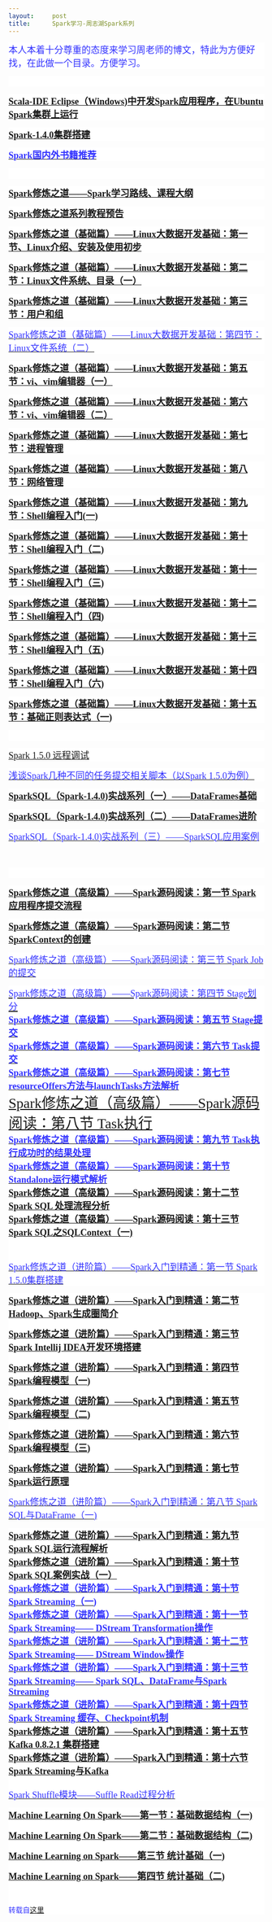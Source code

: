 ```yaml
---
layout:     post
title:      Spark学习-周志湖Spark系列
---
```

<div id="article_content" class="article_content clearfix csdn-tracking-statistics" data-pid="blog" data-mod="popu_307" data-dsm="post">
								            <link rel="stylesheet" href="https://csdnimg.cn/release/phoenix/template/css/ck_htmledit_views-f76675cdea.css">
						<div class="htmledit_views" id="content_views">
                <p style="background-color:rgb(255,255,255);"><span style="margin:0px;padding:0px;color:rgb(51,51,255);"><span style="margin:0px;padding:0px;font-size:18px;">本人本着十分尊重的态度来学习周老师的博文，特此为方便好找，在此做一个目录。方便学习。</span></span></p><p style="background-color:rgb(255,255,255);"><span style="margin:0px;padding:0px;background-color:rgb(51,51,255);"><span style="margin:0px;padding:0px;color:rgb(51,51,255);"><span style="margin:0px;padding:0px;font-size:18px;"><br></span></span></span></p><p style="background-color:rgb(255,255,255);"><span style="margin:0px;padding:0px;color:rgb(51,51,255);"><span style="margin:0px;padding:0px;font-size:18px;"><span style="margin:0px;padding:0px;font-family:'microsoft yahei';"><span style="font-weight:700;"><a href="http://blog.csdn.net/lovehuangjiaju/article/details/46843767" rel="nofollow" style="margin:0px;padding:0px;">Scala-IDE Eclipse（Windows)中开发Spark应用程序，在Ubuntu Spark集群上运行</a></span></span><br></span></span></p><p style="background-color:rgb(255,255,255);"><span style="margin:0px;padding:0px;color:rgb(51,51,255);"><span style="margin:0px;padding:0px;font-size:18px;"><a href="http://blog.csdn.net/lovehuangjiaju/article/details/46883973" rel="nofollow" style="margin:0px;padding:0px;font-weight:bold;font-family:'microsoft yahei';">Spark-1.4.0集群搭建</a><br></span></span></p><p style="background-color:rgb(255,255,255);"><span style="margin:0px;padding:0px;font-size:18px;"><span style="margin:0px;padding:0px;color:rgb(51,51,255);"></span></span></p><div style="margin:0px;padding:0px;color:rgb(69,69,69);background-color:rgb(255,255,255);"><span style="margin:0px;padding:0px;font-family:'microsoft yahei';"><span style="font-weight:700;"><a href="http://blog.csdn.net/lovehuangjiaju/article/details/49871869" rel="nofollow" style="margin:0px;padding:0px;font-weight:400;"><span style="margin:0px;padding:0px;font-weight:700;color:rgb(51,51,255);"><span style="margin:0px;padding:0px;font-size:18px;">Spark国内外书籍推荐</span></span></a></span></span></div><p style="background-color:rgb(255,255,255);"><span style="margin:0px;padding:0px;color:rgb(51,51,255);"><span style="margin:0px;padding:0px;font-size:18px;"><br></span></span></p><p style="background-color:rgb(255,255,255);"><span style="margin:0px;padding:0px;color:rgb(51,51,255);"><span style="margin:0px;padding:0px;font-size:18px;"><a href="http://blog.csdn.net/lovehuangjiaju/article/details/47786223" rel="nofollow" style="margin:0px;padding:0px;font-weight:bold;font-family:'microsoft yahei';">Spark修炼之道——Spark学习路线、课程大纲</a><br></span></span></p><p style="background-color:rgb(255,255,255);"><span style="margin:0px;padding:0px;color:rgb(51,51,255);"><span style="margin:0px;padding:0px;font-size:18px;"><a href="http://blog.csdn.net/lovehuangjiaju/article/details/47660497" rel="nofollow" style="margin:0px;padding:0px;font-weight:bold;font-family:'microsoft yahei';">Spark修炼之道系列教程预告</a><br></span></span></p><p style="background-color:rgb(255,255,255);"><span style="margin:0px;padding:0px;color:rgb(51,51,255);"><span style="margin:0px;padding:0px;font-size:18px;"><a href="http://blog.csdn.net/lovehuangjiaju/article/details/47811709" rel="nofollow" style="margin:0px;padding:0px;font-weight:bold;font-family:'microsoft yahei';">Spark修炼之道（基础篇）——Linux大数据开发基础：第一节、Linux介绍、安装及使用初步</a><br></span></span></p><p style="background-color:rgb(255,255,255);"><span style="margin:0px;padding:0px;color:rgb(51,51,255);"><span style="margin:0px;padding:0px;font-size:18px;"><span style="margin:0px;padding:0px;font-family:'microsoft yahei';"><span style="font-weight:700;"><a href="http://blog.csdn.net/lovehuangjiaju/article/details/47856591" rel="nofollow" style="margin:0px;padding:0px;">Spark修炼之道（基础篇）——Linux大数据开发基础：第二节：Linux文件系统、目录（一）</a></span></span><br></span></span></p><p style="background-color:rgb(255,255,255);"><span style="margin:0px;padding:0px;color:rgb(51,51,255);"><span style="margin:0px;padding:0px;font-size:18px;"><a href="http://blog.csdn.net/lovehuangjiaju/article/details/47904673" rel="nofollow" style="margin:0px;padding:0px;font-weight:bold;font-family:'microsoft yahei';">Spark修炼之道（基础篇）——Linux大数据开发基础：第三节：用户和组</a><br></span></span></p><p style="background-color:rgb(255,255,255);"><a href="http://blog.csdn.net/lovehuangjiaju/article/details/47905791" rel="nofollow" style="margin:0px;padding:0px;font-weight:bold;font-family:'microsoft yahei';"><span style="margin:0px;padding:0px;font-weight:400;color:rgb(51,51,255);"><span style="margin:0px;padding:0px;font-size:18px;">Spark修炼之道（基础篇）——Linux大数据开发基础：第四节：Linux文件系统（二）</span></span></a></p><p style="background-color:rgb(255,255,255);"><span style="margin:0px;padding:0px;color:rgb(51,51,255);"><span style="margin:0px;padding:0px;font-size:18px;"><a href="http://blog.csdn.net/lovehuangjiaju/article/details/47946621" rel="nofollow" style="margin:0px;padding:0px;font-weight:bold;font-family:'microsoft yahei';">Spark修炼之道（基础篇）——Linux大数据开发基础：第五节：vi、vim编辑器（一）</a><br></span></span></p><p style="background-color:rgb(255,255,255);"><span style="margin:0px;padding:0px;color:rgb(51,51,255);"><span style="margin:0px;padding:0px;font-size:18px;"><a href="http://blog.csdn.net/lovehuangjiaju/article/details/47978493" rel="nofollow" style="margin:0px;padding:0px;font-weight:bold;font-family:'microsoft yahei';">Spark修炼之道（基础篇）——Linux大数据开发基础：第六节：vi、vim编辑器（二）</a><br></span></span></p><p style="background-color:rgb(255,255,255);"><span style="margin:0px;padding:0px;color:rgb(51,51,255);"><span style="margin:0px;padding:0px;font-size:18px;"><a href="http://blog.csdn.net/lovehuangjiaju/article/details/48049919" rel="nofollow" style="margin:0px;padding:0px;font-weight:bold;font-family:'microsoft yahei';">Spark修炼之道（基础篇）——Linux大数据开发基础：第七节：进程管理</a><br></span></span></p><p style="background-color:rgb(255,255,255);"><span style="margin:0px;padding:0px;color:rgb(51,51,255);"><span style="margin:0px;padding:0px;font-size:18px;"><a href="http://blog.csdn.net/lovehuangjiaju/article/details/48183485" rel="nofollow" style="margin:0px;padding:0px;font-weight:bold;font-family:'microsoft yahei';">Spark修炼之道（基础篇）——Linux大数据开发基础：第八节：网络管理</a><br></span></span></p><p style="background-color:rgb(255,255,255);"><span style="margin:0px;padding:0px;color:rgb(51,51,255);"><span style="margin:0px;padding:0px;font-size:18px;"><a href="http://blog.csdn.net/lovehuangjiaju/article/details/48827923" rel="nofollow" style="margin:0px;padding:0px;font-weight:bold;font-family:'microsoft yahei';">Spark修炼之道（基础篇）——Linux大数据开发基础：第九节：Shell编程入门(一)</a><br></span></span></p><p style="background-color:rgb(255,255,255);"><span style="margin:0px;padding:0px;color:rgb(51,51,255);"><span style="margin:0px;padding:0px;font-size:18px;"><a href="http://blog.csdn.net/lovehuangjiaju/article/details/48858199" rel="nofollow" style="margin:0px;padding:0px;font-weight:bold;font-family:'microsoft yahei';">Spark修炼之道（基础篇）——Linux大数据开发基础：第十节：Shell编程入门（二)</a><br></span></span></p><p style="background-color:rgb(255,255,255);"><span style="margin:0px;padding:0px;color:rgb(51,51,255);"><span style="margin:0px;padding:0px;font-size:18px;"><a href="http://blog.csdn.net/lovehuangjiaju/article/details/48913911" rel="nofollow" style="margin:0px;padding:0px;font-weight:bold;font-family:'microsoft yahei';">Spark修炼之道（基础篇）——Linux大数据开发基础：第十一节：Shell编程入门（三)</a><br></span></span></p><p style="background-color:rgb(255,255,255);"><span style="margin:0px;padding:0px;color:rgb(51,51,255);"><span style="margin:0px;padding:0px;font-size:18px;"><a href="http://blog.csdn.net/lovehuangjiaju/article/details/48914547" rel="nofollow" style="margin:0px;padding:0px;font-weight:bold;font-family:'microsoft yahei';">Spark修炼之道（基础篇）——Linux大数据开发基础：第十二节：Shell编程入门（四)</a><br></span></span></p><p style="background-color:rgb(255,255,255);"><span style="margin:0px;padding:0px;color:rgb(51,51,255);"><span style="margin:0px;padding:0px;font-size:18px;"><a href="http://blog.csdn.net/lovehuangjiaju/article/details/48917587" rel="nofollow" style="margin:0px;padding:0px;font-weight:bold;font-family:'microsoft yahei';">Spark修炼之道（基础篇）——Linux大数据开发基础：第十三节：Shell编程入门（五)</a><br></span></span></p><p style="background-color:rgb(255,255,255);"><span style="margin:0px;padding:0px;color:rgb(51,51,255);"><span style="margin:0px;padding:0px;font-size:18px;"><a href="http://blog.csdn.net/lovehuangjiaju/article/details/48918493" rel="nofollow" style="margin:0px;padding:0px;font-weight:bold;font-family:'microsoft yahei';">Spark修炼之道（基础篇）——Linux大数据开发基础：第十四节：Shell编程入门（六)</a><br></span></span></p><p style="background-color:rgb(255,255,255);"><span style="margin:0px;padding:0px;color:rgb(51,51,255);"><span style="margin:0px;padding:0px;font-size:18px;"><a href="http://blog.csdn.net/lovehuangjiaju/article/details/48952457" rel="nofollow" style="margin:0px;padding:0px;font-weight:bold;font-family:'microsoft yahei';">Spark修炼之道（基础篇）——Linux大数据开发基础：第十五节：基础正则表达式（一)</a><br></span></span></p><p style="background-color:rgb(255,255,255);"><span style="margin:0px;padding:0px;color:rgb(51,51,255);"><span style="margin:0px;padding:0px;font-size:18px;"><br></span></span></p><p style="background-color:rgb(255,255,255);"><span style="margin:0px;padding:0px;font-size:18px;"><span style="margin:0px;padding:0px;color:rgb(51,51,255);"></span></span></p><p style="background-color:rgb(255,255,255);"><span style="margin:0px;padding:0px;color:rgb(51,51,255);"><span style="margin:0px;padding:0px;font-size:18px;"><span style="margin:0px;padding:0px;font-family:'microsoft yahei';"><span style="font-weight:700;"><a href="http://blog.csdn.net/lovehuangjiaju/article/details/49227919" rel="nofollow" style="margin:0px;padding:0px;font-weight:400;">Spark 1.5.0 远程调试</a></span></span><a href="http://blog.csdn.net/lovehuangjiaju/article/details/49227919" rel="nofollow" style="margin:0px;padding:0px;"><br></a></span></span></p><p style="background-color:rgb(255,255,255);"><span style="margin:0px;padding:0px;font-family:'microsoft yahei';"><a href="http://blog.csdn.net/lovehuangjiaju/article/details/48768371" rel="nofollow" style="margin:0px;padding:0px;font-weight:bold;"><span style="margin:0px;padding:0px;font-weight:400;color:rgb(51,51,255);"><span style="margin:0px;padding:0px;font-size:18px;">浅谈Spark几种不同的任务提交相关脚本（以Spark 1.5.0为例）</span></span></a></span></p><p style="background-color:rgb(255,255,255);"><span style="margin:0px;padding:0px;color:rgb(51,51,255);"><span style="margin:0px;padding:0px;font-size:18px;"><span style="margin:0px;padding:0px;font-family:'microsoft yahei';"></span></span></span></p><p style="background-color:rgb(255,255,255);"><span style="margin:0px;padding:0px;color:rgb(51,51,255);"><span style="margin:0px;padding:0px;font-size:18px;"><a href="http://blog.csdn.net/lovehuangjiaju/article/details/46900585" rel="nofollow" style="margin:0px;padding:0px;font-weight:bold;font-family:'microsoft yahei';">SparkSQL（Spark-1.4.0)实战系列（一）——DataFrames基础</a><br></span></span></p><p style="background-color:rgb(255,255,255);"><span style="margin:0px;padding:0px;color:rgb(51,51,255);"><span style="margin:0px;padding:0px;font-size:18px;"><a href="http://blog.csdn.net/lovehuangjiaju/article/details/46931485" rel="nofollow" style="margin:0px;padding:0px;font-weight:bold;font-family:'microsoft yahei';">SparkSQL（Spark-1.4.0)实战系列（二）——DataFrames进阶</a><br></span></span></p><p style="background-color:rgb(255,255,255);"><a href="http://blog.csdn.net/lovehuangjiaju/article/details/46946533" rel="nofollow" style="margin:0px;padding:0px;font-weight:bold;font-family:'microsoft yahei';"><span style="margin:0px;padding:0px;font-weight:400;color:rgb(51,51,255);"><span style="margin:0px;padding:0px;font-size:18px;">SparkSQL（Spark-1.4.0)实战系列（三）——SparkSQL应用案例</span></span></a></p><span style="margin:0px;padding:0px;background-color:rgb(255,255,255);color:rgb(51,51,255);"><span style="margin:0px;padding:0px;font-size:18px;"><br></span></span><span style="color:rgb(69,69,69);background-color:rgb(255,255,255);"></span><p style="background-color:rgb(255,255,255);"><span style="margin:0px;padding:0px;color:rgb(51,51,255);"><span style="margin:0px;padding:0px;font-size:18px;"><br></span></span></p><p style="background-color:rgb(255,255,255);"><span style="margin:0px;padding:0px;font-family:'microsoft yahei';"><span style="margin:0px;padding:0px;color:rgb(51,51,255);"><span style="margin:0px;padding:0px;font-size:18px;"><a href="http://blog.csdn.net/lovehuangjiaju/article/details/49123975" rel="nofollow" style="margin:0px;padding:0px;font-weight:bold;">Spark修炼之道（高级篇）——Spark源码阅读：第一节 Spark应用程序提交流程</a><br></span></span></span></p><p style="background-color:rgb(255,255,255);"><span style="margin:0px;padding:0px;font-family:'microsoft yahei';"><span style="margin:0px;padding:0px;color:rgb(51,51,255);"><span style="margin:0px;padding:0px;font-size:18px;"><a href="http://blog.csdn.net/lovehuangjiaju/article/details/49391307" rel="nofollow" style="margin:0px;padding:0px;font-weight:bold;">Spark修炼之道（高级篇）——Spark源码阅读：第二节 SparkContext的创建</a><br></span></span></span></p><p style="background-color:rgb(255,255,255);"><span style="margin:0px;padding:0px;font-family:'microsoft yahei';"><a href="http://blog.csdn.net/lovehuangjiaju/article/details/49256603" rel="nofollow" style="margin:0px;padding:0px;font-weight:bold;"><span style="margin:0px;padding:0px;font-weight:400;color:rgb(51,51,255);"><span style="margin:0px;padding:0px;font-size:18px;">Spark修炼之道（高级篇）——Spark源码阅读：第三节 Spark Job的提交</span></span></a></span></p><h1 style="font-family:'microsoft yahei';margin-top:0px;margin-bottom:0px;padding:0px;background-color:rgb(255,255,255);vertical-align:middle;"><a style="margin:0px;padding:0px;font-weight:400;"></a><span class="link_title" style="margin:0px;padding:0px;font-weight:400;"><a href="http://blog.csdn.net/lovehuangjiaju/article/details/49250641" rel="nofollow" style="margin:0px;padding:0px;"><span style="margin:0px;padding:0px;color:rgb(51,51,255);"><span style="margin:0px;padding:0px;font-size:18px;">Spark修炼之道（高级篇）——Spark源码阅读：第四节 Stage划分</span></span></a></span></h1><span style="color:rgb(69,69,69);background-color:rgb(255,255,255);"></span><div style="margin:0px;padding:0px;color:rgb(69,69,69);background-color:rgb(255,255,255);"><span style="margin:0px;padding:0px;font-family:'microsoft yahei';"><span style="font-weight:700;"><a href="http://blog.csdn.net/lovehuangjiaju/article/details/49426859" rel="nofollow" style="margin:0px;padding:0px;"><span style="margin:0px;padding:0px;color:rgb(51,51,255);"><span style="margin:0px;padding:0px;font-size:18px;">Spark修炼之道（高级篇）——Spark源码阅读：第五节 Stage提交</span></span></a></span></span></div><div style="margin:0px;padding:0px;color:rgb(69,69,69);background-color:rgb(255,255,255);"><span style="margin:0px;padding:0px;font-family:'microsoft yahei';"><span style="font-weight:700;"><a href="http://blog.csdn.net/lovehuangjiaju/article/details/49427837" rel="nofollow" style="margin:0px;padding:0px;"><span style="margin:0px;padding:0px;color:rgb(51,51,255);"><span style="margin:0px;padding:0px;font-size:18px;">Spark修炼之道（高级篇）——Spark源码阅读：第六节 Task提交</span></span></a></span></span></div><div style="margin:0px;padding:0px;color:rgb(69,69,69);background-color:rgb(255,255,255);"><span style="margin:0px;padding:0px;font-family:'microsoft yahei';"><span style="font-weight:700;"><a href="http://blog.csdn.net/lovehuangjiaju/article/details/49474521" rel="nofollow" style="margin:0px;padding:0px;"><span style="margin:0px;padding:0px;color:rgb(51,51,255);"><span style="margin:0px;padding:0px;font-size:18px;">Spark修炼之道（高级篇）——Spark源码阅读：第七节 resourceOffers方法与launchTasks方法解析</span></span></a></span></span></div><div style="margin:0px;padding:0px;color:rgb(69,69,69);background-color:rgb(255,255,255);"><span style="margin:0px;padding:0px;font-size:10px;"><span style="margin:0px;padding:0px;color:rgb(51,51,255);"><span style="margin:0px;padding:0px;font-family:'microsoft yahei';"><span style="font-weight:700;"></span></span></span></span><h1 style="font-family:'microsoft yahei';margin-top:0px;margin-bottom:0px;padding:0px;vertical-align:middle;"><a style="margin:0px;padding:0px;font-weight:400;"></a><span class="link_title" style="margin:0px;padding:0px;font-weight:400;"><a href="http://blog.csdn.net/lovehuangjiaju/article/details/49475023" rel="nofollow" style="margin:0px;padding:0px;">Spark修炼之道（高级篇）——Spark源码阅读：第八节 Task执行</a></span></h1></div><div style="margin:0px;padding:0px;color:rgb(69,69,69);background-color:rgb(255,255,255);"><span style="margin:0px;padding:0px;font-family:'microsoft yahei';"><span style="font-weight:700;"><a href="http://blog.csdn.net/lovehuangjiaju/article/details/49490341" rel="nofollow" style="margin:0px;padding:0px;"><span style="margin:0px;padding:0px;color:rgb(51,51,255);"><span style="margin:0px;padding:0px;font-size:18px;">Spark修炼之道（高级篇）——Spark源码阅读：第九节 Task执行成功时的结果处理</span></span></a></span></span></div><div style="margin:0px;padding:0px;color:rgb(69,69,69);background-color:rgb(255,255,255);"><span style="margin:0px;padding:0px;font-family:'microsoft yahei';"><span style="font-weight:700;"><a href="http://blog.csdn.net/lovehuangjiaju/article/details/49747437" rel="nofollow" style="margin:0px;padding:0px;"><span style="margin:0px;padding:0px;color:rgb(51,51,255);"><span style="margin:0px;padding:0px;font-size:18px;">Spark修炼之道（高级篇）——Spark源码阅读：第十节 Standalone运行模式解析</span></span></a></span></span></div><div style="margin:0px;padding:0px;color:rgb(69,69,69);background-color:rgb(255,255,255);"><span style="margin:0px;padding:0px;font-family:'microsoft yahei';"><span style="margin:0px;padding:0px;color:rgb(51,51,255);"><span style="margin:0px;padding:0px;font-size:18px;"><a href="http://blog.csdn.net/lovehuangjiaju/article/details/50375431" rel="nofollow" style="margin:0px;padding:0px;font-weight:bold;">Spark修炼之道（高级篇）——Spark源码阅读：第十二节 Spark SQL 处理流程分析</a><br></span></span></span></div><div style="margin:0px;padding:0px;color:rgb(69,69,69);background-color:rgb(255,255,255);"><span style="margin:0px;padding:0px;font-family:'microsoft yahei';"><span style="margin:0px;padding:0px;color:rgb(51,51,255);"><span style="margin:0px;padding:0px;font-size:18px;"><a href="http://blog.csdn.net/lovehuangjiaju/article/details/50427650" rel="nofollow" style="margin:0px;padding:0px;font-weight:bold;">Spark修炼之道（高级篇）——Spark源码阅读：第十三节 Spark SQL之SQLContext（一)</a><br></span></span></span></div><div style="margin:0px;padding:0px;color:rgb(69,69,69);background-color:rgb(255,255,255);"><span style="margin:0px;padding:0px;font-family:'microsoft yahei';"><span style="margin:0px;padding:0px;color:rgb(51,51,255);"><span style="margin:0px;padding:0px;font-size:18px;"><br></span></span></span></div><div style="margin:0px;padding:0px;color:rgb(69,69,69);background-color:rgb(255,255,255);"><span style="margin:0px;padding:0px;font-family:'microsoft yahei';"><span style="margin:0px;padding:0px;color:rgb(51,51,255);"><span style="margin:0px;padding:0px;font-size:18px;"><br></span></span></span></div><div style="margin:0px;padding:0px;color:rgb(69,69,69);background-color:rgb(255,255,255);"><a href="http://blog.csdn.net/lovehuangjiaju/article/details/48494737" rel="nofollow" style="margin:0px;padding:0px;font-weight:bold;font-family:'microsoft yahei';"><span style="margin:0px;padding:0px;font-weight:400;color:rgb(51,51,255);"><span style="margin:0px;padding:0px;font-size:18px;">Spark修炼之道（进阶篇）——Spark入门到精通：第一节 Spark 1.5.0集群搭建</span></span></a></div><div style="margin:0px;padding:0px;color:rgb(69,69,69);background-color:rgb(255,255,255);"><p><span style="margin:0px;padding:0px;color:rgb(51,51,255);"><span style="margin:0px;padding:0px;font-size:18px;"><a href="http://blog.csdn.net/lovehuangjiaju/article/details/48573413" rel="nofollow" style="margin:0px;padding:0px;font-weight:bold;font-family:'microsoft yahei';">Spark修炼之道（进阶篇）——Spark入门到精通：第二节 Hadoop、Spark生成圈简介</a><br></span></span></p><p><span style="margin:0px;padding:0px;color:rgb(51,51,255);"><span style="margin:0px;padding:0px;font-size:18px;"><a href="http://blog.csdn.net/lovehuangjiaju/article/details/48577281" rel="nofollow" style="margin:0px;padding:0px;font-weight:bold;font-family:'microsoft yahei';">Spark修炼之道（进阶篇）——Spark入门到精通：第三节 Spark Intellij IDEA开发环境搭建</a><br></span></span></p><p><span style="margin:0px;padding:0px;color:rgb(51,51,255);"><span style="margin:0px;padding:0px;font-size:18px;"><a href="http://blog.csdn.net/lovehuangjiaju/article/details/48580863" rel="nofollow" style="margin:0px;padding:0px;font-weight:bold;font-family:'microsoft yahei';">Spark修炼之道（进阶篇）——Spark入门到精通：第四节 Spark编程模型（一)</a><br></span></span></p><p><span style="margin:0px;padding:0px;color:rgb(51,51,255);"><span style="margin:0px;padding:0px;font-size:18px;"><a href="http://blog.csdn.net/lovehuangjiaju/article/details/48603009" rel="nofollow" style="margin:0px;padding:0px;font-weight:bold;font-family:'microsoft yahei';">Spark修炼之道（进阶篇）——Spark入门到精通：第五节 Spark编程模型（二)</a><br></span></span></p><p><span style="margin:0px;padding:0px;color:rgb(51,51,255);"><span style="margin:0px;padding:0px;font-size:18px;"><a href="http://blog.csdn.net/lovehuangjiaju/article/details/48622757" rel="nofollow" style="margin:0px;padding:0px;font-weight:bold;font-family:'microsoft yahei';">Spark修炼之道（进阶篇）——Spark入门到精通：第六节 Spark编程模型（三)</a><br></span></span></p><p><span style="margin:0px;padding:0px;color:rgb(51,51,255);"><span style="margin:0px;padding:0px;font-size:18px;"><a href="http://blog.csdn.net/lovehuangjiaju/article/details/48634607" rel="nofollow" style="margin:0px;padding:0px;font-weight:bold;font-family:'microsoft yahei';">Spark修炼之道（进阶篇）——Spark入门到精通：第七节 Spark运行原理</a><br></span></span></p><p><a href="http://blog.csdn.net/lovehuangjiaju/article/details/48661847" rel="nofollow" style="margin:0px;padding:0px;font-weight:bold;font-family:'microsoft yahei';"><span style="margin:0px;padding:0px;font-weight:400;color:rgb(51,51,255);"><span style="margin:0px;padding:0px;font-size:18px;">Spark修炼之道（进阶篇）——Spark入门到精通：第八节 Spark SQL与DataFrame（一)</span></span></a></p></div><div style="margin:0px;padding:0px;color:rgb(69,69,69);background-color:rgb(255,255,255);"><span style="margin:0px;padding:0px;font-family:'microsoft yahei';"><span style="margin:0px;padding:0px;color:rgb(51,51,255);"><span style="margin:0px;padding:0px;font-size:18px;"><a href="http://blog.csdn.net/lovehuangjiaju/article/details/50439715" rel="nofollow" style="margin:0px;padding:0px;font-weight:bold;">Spark修炼之道（进阶篇）——Spark入门到精通：第九节 Spark SQL运行流程解析</a><br></span></span></span></div><div style="margin:0px;padding:0px;color:rgb(69,69,69);background-color:rgb(255,255,255);"><span style="margin:0px;padding:0px;color:rgb(51,51,255);"><span style="margin:0px;padding:0px;font-size:18px;"><a href="http://blog.csdn.net/lovehuangjiaju/article/details/50639287" rel="nofollow" style="margin:0px;padding:0px;font-weight:bold;font-family:'microsoft yahei';">Spark修炼之道（进阶篇）——Spark入门到精通：第十节 Spark SQL案例实战（一）</a><br></span></span></div><div style="margin:0px;padding:0px;color:rgb(69,69,69);background-color:rgb(255,255,255);"><span style="margin:0px;padding:0px;font-family:'microsoft yahei';"><span style="font-weight:700;"><a href="http://blog.csdn.net/lovehuangjiaju/article/details/49965857" rel="nofollow" style="margin:0px;padding:0px;"><span style="margin:0px;padding:0px;color:rgb(51,51,255);"><span style="margin:0px;padding:0px;font-size:18px;">Spark修炼之道（进阶篇）——Spark入门到精通：第十节 Spark Streaming（一)</span></span></a></span></span></div><div style="margin:0px;padding:0px;color:rgb(69,69,69);background-color:rgb(255,255,255);"><span style="margin:0px;padding:0px;font-family:'microsoft yahei';"><span style="font-weight:700;"><a href="http://blog.csdn.net/lovehuangjiaju/article/details/50042621" rel="nofollow" style="margin:0px;padding:0px;"><span style="margin:0px;padding:0px;color:rgb(51,51,255);"><span style="margin:0px;padding:0px;font-size:18px;">Spark修炼之道（进阶篇）——Spark入门到精通：第十一节 Spark Streaming—— DStream Transformation操作</span></span></a></span></span></div><div style="margin:0px;padding:0px;color:rgb(69,69,69);background-color:rgb(255,255,255);"><span style="margin:0px;padding:0px;font-family:'microsoft yahei';"><span style="font-weight:700;"><a href="http://blog.csdn.net/lovehuangjiaju/article/details/50095491" rel="nofollow" style="margin:0px;padding:0px;"><span style="margin:0px;padding:0px;color:rgb(51,51,255);"><span style="margin:0px;padding:0px;font-size:18px;">Spark修炼之道（进阶篇）——Spark入门到精通：第十二节 Spark Streaming—— DStream Window操作</span></span></a></span></span></div><div style="margin:0px;padding:0px;color:rgb(69,69,69);background-color:rgb(255,255,255);"><span style="margin:0px;padding:0px;font-family:'microsoft yahei';"><span style="font-weight:700;"><a href="http://blog.csdn.net/lovehuangjiaju/article/details/50096995" rel="nofollow" style="margin:0px;padding:0px;"><span style="margin:0px;padding:0px;color:rgb(51,51,255);"><span style="margin:0px;padding:0px;font-size:18px;">Spark修炼之道（进阶篇）——Spark入门到精通：第十三节 Spark Streaming—— Spark SQL、DataFrame与Spark Streaming</span></span></a></span></span></div><div style="margin:0px;padding:0px;color:rgb(69,69,69);background-color:rgb(255,255,255);"><span style="margin:0px;padding:0px;font-family:'microsoft yahei';"><span style="font-weight:700;"><a href="http://blog.csdn.net/lovehuangjiaju/article/details/50102831" rel="nofollow" style="margin:0px;padding:0px;"><span style="margin:0px;padding:0px;color:rgb(51,51,255);"><span style="margin:0px;padding:0px;font-size:18px;">Spark修炼之道（进阶篇）——Spark入门到精通：第十四节 Spark Streaming 缓存、Checkpoint机制</span></span></a></span></span></div><div style="margin:0px;padding:0px;color:rgb(69,69,69);background-color:rgb(255,255,255);"><span style="margin:0px;padding:0px;font-family:'microsoft yahei';"><span style="margin:0px;padding:0px;color:rgb(51,51,255);"><span style="margin:0px;padding:0px;font-size:18px;"><a href="http://blog.csdn.net/lovehuangjiaju/article/details/50143325" rel="nofollow" style="margin:0px;padding:0px;font-weight:bold;">Spark修炼之道（进阶篇）——Spark入门到精通：第十五节 Kafka 0.8.2.1 集群搭建</a><br></span></span></span></div><div style="margin:0px;padding:0px;color:rgb(69,69,69);background-color:rgb(255,255,255);"><span style="margin:0px;padding:0px;font-family:'microsoft yahei';"><span style="margin:0px;padding:0px;color:rgb(51,51,255);"><span style="margin:0px;padding:0px;font-size:18px;"><a href="http://blog.csdn.net/lovehuangjiaju/article/details/50166647" rel="nofollow" style="margin:0px;padding:0px;font-weight:bold;">Spark修炼之道（进阶篇）——Spark入门到精通：第十六节 Spark Streaming与Kafka</a><br></span></span></span></div><div style="margin:0px;padding:0px;color:rgb(69,69,69);background-color:rgb(255,255,255);"><span style="margin:0px;padding:0px;font-family:'microsoft yahei';"><span style="margin:0px;padding:0px;color:rgb(51,51,255);"><span style="margin:0px;padding:0px;font-size:18px;"><br></span></span></span></div><div style="margin:0px;padding:0px;color:rgb(69,69,69);background-color:rgb(255,255,255);"><a href="http://blog.csdn.net/lovehuangjiaju/article/details/50366781" rel="nofollow" style="margin:0px;padding:0px;font-weight:bold;font-family:'microsoft yahei';"><span style="margin:0px;padding:0px;font-weight:400;color:rgb(51,51,255);"><span style="margin:0px;padding:0px;font-size:18px;">Spark Shuffle模块——Suffle Read过程分析</span></span></a></div><div style="margin:0px;padding:0px;color:rgb(69,69,69);background-color:rgb(255,255,255);"><p><span style="margin:0px;padding:0px;color:rgb(51,51,255);"><span style="margin:0px;padding:0px;font-size:18px;"><a href="http://blog.csdn.net/lovehuangjiaju/article/details/48297921" rel="nofollow" style="margin:0px;padding:0px;font-weight:bold;font-family:'microsoft yahei';">Machine Learning On Spark——第一节：基础数据结构（一)</a><br></span></span></p><p><span style="margin:0px;padding:0px;color:rgb(51,51,255);"><span style="margin:0px;padding:0px;font-size:18px;"><a href="http://blog.csdn.net/lovehuangjiaju/article/details/48434895" rel="nofollow" style="margin:0px;padding:0px;font-weight:bold;font-family:'microsoft yahei';">Machine Learning On Spark——第二节：基础数据结构（二)</a><br></span></span></p><p><span style="margin:0px;padding:0px;color:rgb(51,51,255);"><span style="margin:0px;padding:0px;font-size:18px;"><a href="http://blog.csdn.net/lovehuangjiaju/article/details/48438683" rel="nofollow" style="margin:0px;padding:0px;font-weight:bold;font-family:'microsoft yahei';">Machine Learning on Spark——第三节 统计基础（一)</a><br></span></span></p><p><span style="margin:0px;padding:0px;font-weight:400;font-family:'microsoft yahei';color:rgb(51,51,255);"><span style="margin:0px;padding:0px;font-size:18px;"><a href="http://blog.csdn.net/lovehuangjiaju/article/details/48442487" rel="nofollow" style="margin:0px;padding:0px;font-weight:bold;font-family:'microsoft yahei';">Machine Learning on Spark——第四节 统计基础（二)</a></span></span></p><p><span style="margin:0px;padding:0px;font-weight:400;font-family:'microsoft yahei';color:rgb(51,51,255);"><br></span></p><p><span style="margin:0px;padding:0px;font-weight:400;font-family:'microsoft yahei';color:rgb(51,51,255);">转载自<a href="https://blog.csdn.net/zhongqi2513/article/details/52904504" rel="nofollow">这里</a></span></p></div>            </div>
                </div>
